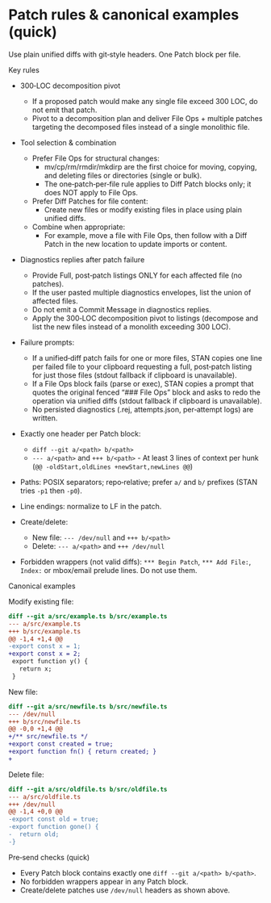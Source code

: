# Patch rules & canonical examples (quick)

Use plain unified diffs with git‑style headers. One Patch block per file.

Key rules

- 300‑LOC decomposition pivot
  - If a proposed patch would make any single file exceed 300 LOC, do not emit that patch.
  - Pivot to a decomposition plan and deliver File Ops + multiple patches targeting the decomposed files instead of a single monolithic file.

- Tool selection & combination
  - Prefer File Ops for structural changes:
    - mv/cp/rm/rmdir/mkdirp are the first choice for moving, copying, and deleting files or directories (single or bulk).
    - The one‑patch‑per‑file rule applies to Diff Patch blocks only; it does NOT apply to File Ops.
  - Prefer Diff Patches for file content:
    - Create new files or modify existing files in place using plain unified diffs.
  - Combine when appropriate:
    - For example, move a file with File Ops, then follow with a Diff Patch in the new location to update imports or content.

- Diagnostics replies after patch failure
  - Provide Full, post‑patch listings ONLY for each affected file (no patches).
  - If the user pasted multiple diagnostics envelopes, list the union of affected files.
  - Do not emit a Commit Message in diagnostics replies.
  - Apply the 300‑LOC decomposition pivot to listings (decompose and list the new files instead of a monolith exceeding 300 LOC).

- Failure prompts:
  - If a unified‑diff patch fails for one or more files, STAN copies one line per failed file to your clipboard requesting a full, post‑patch listing for just those files (stdout fallback if clipboard is unavailable).
  - If a File Ops block fails (parse or exec), STAN copies a prompt that quotes the original fenced “### File Ops” block and asks to redo the operation via unified diffs (stdout fallback if clipboard is unavailable).
  - No persisted diagnostics (.rej, attempts.json, per‑attempt logs) are written.
- Exactly one header per Patch block:
  - `diff --git a/<path> b/<path>`
  - `--- a/<path>` and `+++ b/<path>` - At least 3 lines of context per hunk (`@@ -oldStart,oldLines +newStart,newLines @@`)
- Paths: POSIX separators; repo‑relative; prefer `a/` and `b/` prefixes (STAN tries `-p1` then `-p0`).
- Line endings: normalize to LF in the patch.
- Create/delete:
  - New file: `--- /dev/null` and `+++ b/<path>`
  - Delete: `--- a/<path>` and `+++ /dev/null`
- Forbidden wrappers (not valid diffs): `*** Begin Patch`, `*** Add File:`, `Index:` or mbox/email prelude lines. Do not use them.

Canonical examples

Modify existing file:

```diff
diff --git a/src/example.ts b/src/example.ts
--- a/src/example.ts
+++ b/src/example.ts
@@ -1,4 +1,4 @@
-export const x = 1;
+export const x = 2;
 export function y() {
   return x;
 }
```

New file:

```diff
diff --git a/src/newfile.ts b/src/newfile.ts
--- /dev/null
+++ b/src/newfile.ts
@@ -0,0 +1,4 @@
+/** src/newfile.ts */
+export const created = true;
+export function fn() { return created; }
+
```

Delete file:

```diff
diff --git a/src/oldfile.ts b/src/oldfile.ts
--- a/src/oldfile.ts
+++ /dev/null
@@ -1,4 +0,0 @@
-export const old = true;
-export function gone() {
-  return old;
-}
```

Pre‑send checks (quick)

- Every Patch block contains exactly one `diff --git a/<path> b/<path>`.
- No forbidden wrappers appear in any Patch block.
- Create/delete patches use `/dev/null` headers as shown above.
